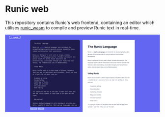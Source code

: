 # Runic web

This repository contains Runic's web frontend, containing an editor which utilises [runic_wasm](https://github.com/vqvw/runic_wasm) to compile and preview Runic text in real-time.

![Screenshot of Runic web](./screen.png)
